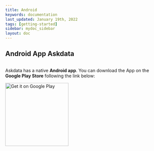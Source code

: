 ```yaml
---
title: Android
keywords: documentation
last_updated: January 19th, 2022
tags: [getting-started]
sidebar: mydoc_sidebar
layout: doc
---
```


## Android App Askdata

<div class="text-center"><img style="max-width:260px" src="https://uploads-ssl.webflow.com/5dff758010bfa7356f98e395/5dff7cdb323c6a354edc042a_channel-android.png" alt="" class="image rounded-circle pb-4"></div>

Askdata has a native **Android app**. You can download the App on the **Google Play Store** following the link below:


[<img src="https://play.google.com/intl/en_us/badges/static/images/badges/en_badge_web_generic.png" alt="Get it on Google Play" width="200">](https://play.google.com/store/apps/details?id=com.innaas.ask2data&hl=en_US&gl=US)<br>
